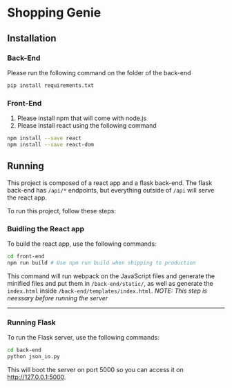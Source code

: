 # Shopping Genie

## Installation

### Back-End
Please run the following command on the folder of the back-end
```sh
pip install requirements.txt
```

### Front-End
1. Please install npm that will come with node.js
2. Please install react using the following command
```sh
npm install --save react
npm install --save react-dom
```

## Running

This project is composed of a react app and a flask back-end. The flask back-end has `/api/*` endpoints, but everything outside of `/api` will serve the react app.

To run this project, follow these steps:

### Buidling the React app

To build the react app, use the following commands:

```sh
cd front-end
npm run build # Use npm run build when shipping to production
```

This command will run webpack on the JavaScript files and generate the minified files and put them in `/back-end/static/`, as well as generate the `index.html` inside `/back-end/templates/index.html`.
*NOTE: This step is neessary before running the server*

---

### Running Flask

To run the Flask server, use the following commands:

```sh
cd back-end
python json_io.py
```

This will boot the server on port 5000 so you can access it on http://127.0.0.1:5000.
